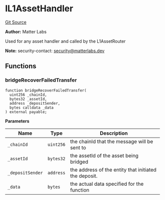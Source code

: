 # IL1AssetHandler
[Git Source](https://github.com/matter-labs/zksync-contracts/blob/a1506a91fd7e3b73aa6fe10caf12e32f39e26211/contracts/l1-contracts/bridge/interfaces/IL1AssetHandler.sol)

**Author:**
Matter Labs

Used for any asset handler and called by the L1AssetRouter

**Note:**
security-contact: security@matterlabs.dev


## Functions
### bridgeRecoverFailedTransfer


```solidity
function bridgeRecoverFailedTransfer(
  uint256 _chainId,
  bytes32 _assetId,
  address _depositSender,
  bytes calldata _data
) external payable;
```
**Parameters**

|Name|Type|Description|
|----|----|-----------|
|`_chainId`|`uint256`|the chainId that the message will be sent to|
|`_assetId`|`bytes32`|the assetId of the asset being bridged|
|`_depositSender`|`address`|the address of the entity that initiated the deposit.|
|`_data`|`bytes`|the actual data specified for the function|


